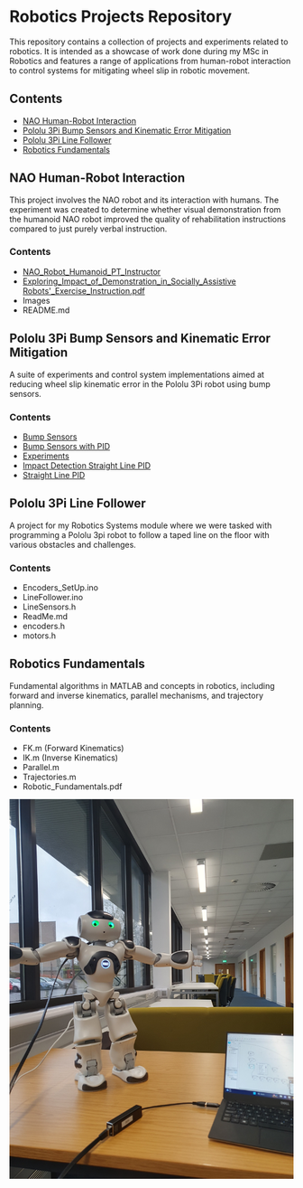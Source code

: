 # Robotics Projects Repository

This repository contains a collection of projects and experiments related to robotics. It is intended as a showcase of work done during my MSc in Robotics and features a range of applications from human-robot interaction to control systems for mitigating wheel slip in robotic movement.

## Contents

- [NAO Human-Robot Interaction](#nao-human-robot-interaction)
- [Pololu 3Pi Bump Sensors and Kinematic Error Mitigation](#pololu-3pi-bump-sensors-and-kinematic-error-mitigation)
- [Pololu 3Pi Line Follower](#pololu-3pi-line-follower)
- [Robotics Fundamentals](#robotics-fundamentals)

## NAO Human-Robot Interaction

This project involves the NAO robot and its interaction with humans. The experiment was created to determine whether visual demonstration from the humanoid NAO robot improved the quality of rehabilitation instructions compared to just purely verbal instruction.

### Contents

- [NAO_Robot_Humanoid_PT_Instructor](https://github.com/trow-land/Robotics/tree/main/NAO_Human_Robot_Interaction/NAO_Robot_Humanoid_PT_Instructor)
- [Exploring_Impact_of_Demonstration_in_Socially_Assistive Robots'_Exercise_Instruction.pdf](https://github.com/trow-land/Robotics/blob/main/NAO_Human_Robot_Interaction/Exploring_Impact_of_Demonstration_in_Socially_Assistive%20Robots'_Exercise_Instruction.pdf)
- Images
- README.md

## Pololu 3Pi Bump Sensors and Kinematic Error Mitigation

A suite of experiments and control system implementations aimed at reducing wheel slip kinematic error in the Pololu 3Pi robot using bump sensors.

### Contents

- [Bump Sensors]([Pololu3Pi_Bump_Sensors_To-Mitigate_Wheel_Slip_Kinematic_Error/bump_sensors](https://github.com/trow-land/Robotics/tree/main/Pololu3Pi_Bump_Sensors_To-Mitigate_Wheel_Slip_Kinematic_Error/bump%20sensors))
- [Bump Sensors with PID]([Pololu3Pi_Bump_Sensors_To-Mitigate_Wheel_Slip_Kinematic_Error/bump_sensors_with_PID](https://github.com/trow-land/Robotics/tree/main/Pololu3Pi_Bump_Sensors_To-Mitigate_Wheel_Slip_Kinematic_Error/bump%20sensors%20with%20PID))
- [Experiments]([Pololu3Pi_Bump_Sensors_To-Mitigate_Wheel_Slip_Kinematic_Error/Experiments](https://github.com/trow-land/Robotics/tree/main/Pololu3Pi_Bump_Sensors_To-Mitigate_Wheel_Slip_Kinematic_Error/Experiments))
- [Impact Detection Straight Line PID]([Pololu3Pi_Bump_Sensors_To-Mitigate_Wheel_Slip_Kinematic_Error/Impact_Detection_Straight_Line_PID](https://github.com/trow-land/Robotics/tree/main/Pololu3Pi_Bump_Sensors_To-Mitigate_Wheel_Slip_Kinematic_Error/Impact%20Detection%20Straight%20Line%20PID))
- [Straight Line PID]([Pololu3Pi_Bump_Sensors_To-Mitigate_Wheel_Slip_Kinematic_Error/Straight_Line_PID](https://github.com/trow-land/Robotics/tree/main/Pololu3Pi_Bump_Sensors_To-Mitigate_Wheel_Slip_Kinematic_Error/Straight%20Line%20PID))

## Pololu 3Pi Line Follower

A project for my Robotics Systems module where we were tasked with programming a Pololu 3pi robot to follow a taped line on the floor with various obstacles and challenges.

### Contents

- Encoders_SetUp.ino
- LineFollower.ino
- LineSensors.h
- ReadMe.md
- encoders.h
- motors.h

## Robotics Fundamentals

Fundamental algorithms in MATLAB and concepts in robotics, including forward and inverse kinematics, parallel mechanisms, and trajectory planning.

### Contents

- FK.m (Forward Kinematics)
- IK.m (Inverse Kinematics)
- Parallel.m
- Trajectories.m
- Robotic_Fundamentals.pdf
  

![NAO](https://github.com/trow-land/Robotics/blob/main/NAO_Human_Robot_Interaction/images/20230328_110613.jpg)


